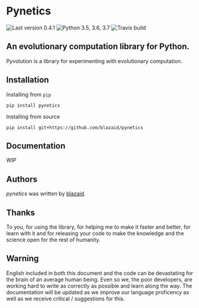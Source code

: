 # Pynetics
![Last version 0.4.1](https://img.shields.io/badge/pypi-0.4.1-blue.svg)
![Python 3.5, 3.6, 3.7](https://img.shields.io/badge/python-3.5%2C%203.6%2C%203.7-brightgreen.svg)
![Travis build](https://travis-ci.org/JavierLuna/pynetics.svg?branch=develop)

## An evolutionary computation library for Python.

Pyvolution is a library for experimenting with evolutionary computation.


## Installation


Installing from `pip`

```pip install pynetics```

Installing from source

 ```pip install git+https://github.com/blazaid/pynetics```


## Documentation

WIP

## Authors

*pynetics* was written by [blazaid](mailto:alberto.da@gmail.com).

## Thanks


To you, for using the library, for helping me to make it faster and better, for learn with it and for releasing your
code to make the knowledge and the science open for the rest of humanity.


## Warning

English included in both this document and the code can be devastating for the brain of an average human being. Even so
we, the poor developers, are working hard to write as correctly as possible and learn along the way. The documentation
will be updated as we improve our language proficency as well as we receive critical / suggestions for this.

